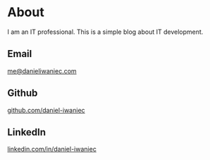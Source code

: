 # About
I am an IT professional. This is a simple blog about IT development.

## Email
me@danieliwaniec.com
## Github
[github.com/daniel-iwaniec](https://github.com/daniel-iwaniec/)
## LinkedIn
[linkedin.com/in/daniel-iwaniec](https://www.linkedin.com/in/daniel-iwaniec/)
